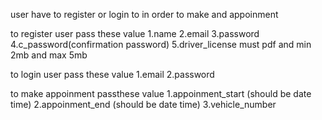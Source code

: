 user have to register or login to in order to make and appoinment

to register user pass these value
1.name
2.email
3.password
4.c_password(confirmation password)
5.driver_license must pdf and min 2mb and max 5mb

to login user pass these value
1.email
2.password

to make appoinment passthese value
1.appoinment_start (should be date time)
2.appoinment_end (should be date time)
3.vehicle_number

